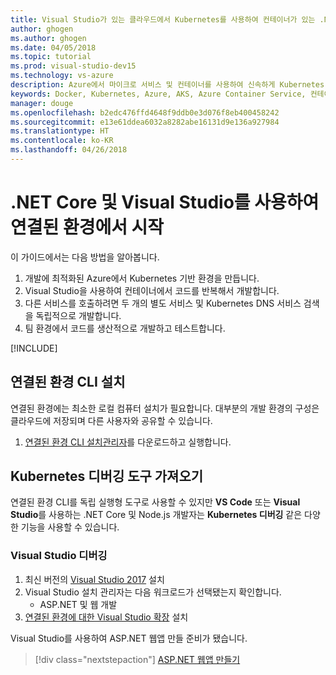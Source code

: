 ```yaml
---
title: Visual Studio가 있는 클라우드에서 Kubernetes를 사용하여 컨테이너가 있는 .NET Core 개발 환경 만들기 - 1단계 - 도구 설치 | Microsoft Docs
author: ghogen
ms.author: ghogen
ms.date: 04/05/2018
ms.topic: tutorial
ms.prod: visual-studio-dev15
ms.technology: vs-azure
description: Azure에서 마이크로 서비스 및 컨테이너를 사용하여 신속하게 Kubernetes 개발
keywords: Docker, Kubernetes, Azure, AKS, Azure Container Service, 컨테이너
manager: douge
ms.openlocfilehash: b2edc476ffd4648f9ddb0e3d076f8eb400458242
ms.sourcegitcommit: e13e61ddea6032a8282abe16131d9e136a927984
ms.translationtype: HT
ms.contentlocale: ko-KR
ms.lasthandoff: 04/26/2018
---
```

# <a name="get-started-on-connected-environment-with-net-core-and-visual-studio"></a>.NET Core 및 Visual Studio를 사용하여 연결된 환경에서 시작

이 가이드에서는 다음 방법을 알아봅니다.

1. 개발에 최적화된 Azure에서 Kubernetes 기반 환경을 만듭니다.
1. Visual Studio을 사용하여 컨테이너에서 코드를 반복해서 개발합니다.
1. 다른 서비스를 호출하려면 두 개의 별도 서비스 및 Kubernetes DNS 서비스 검색을 독립적으로 개발합니다.
1. 팀 환경에서 코드를 생산적으로 개발하고 테스트합니다.

[!INCLUDE[](includes/see-troubleshooting.md)]

## <a name="install-the-connected-environment-cli"></a>연결된 환경 CLI 설치
연결된 환경에는 최소한 로컬 컴퓨터 설치가 필요합니다. 대부분의 개발 환경의 구성은 클라우드에 저장되며 다른 사용자와 공유할 수 있습니다.

1. [연결된 환경 CLI 설치관리자](https://aka.ms/get-vsce-windows)를 다운로드하고 실행합니다. 

## <a name="get-kubernetes-debugging-tools"></a>Kubernetes 디버깅 도구 가져오기
연결된 환경 CLI를 독립 실행형 도구로 사용할 수 있지만 **VS Code** 또는 **Visual Studio**를 사용하는 .NET Core 및 Node.js 개발자는 **Kubernetes 디버깅** 같은 다양한 기능을 사용할 수 있습니다.

### <a name="visual-studio-debugging"></a>Visual Studio 디버깅 
1. 최신 버전의 [Visual Studio 2017](https://www.visualstudio.com/vs/) 설치
1. Visual Studio 설치 관리자는 다음 워크로드가 선택됐는지 확인합니다.
    * ASP.NET 및 웹 개발
1. [연결된 환경에 대한 Visual Studio 확장](https://aka.ms/get-vsce-visualstudio) 설치

Visual Studio를 사용하여 ASP.NET 웹앱 만들 준비가 됐습니다.

> [!div class="nextstepaction"]
> [ASP.NET 웹앱 만들기](get-started-netcore-visualstudio-02.md)
